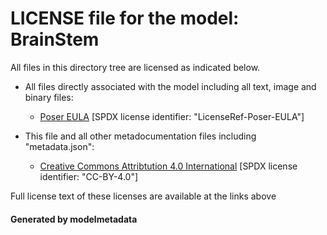 # LICENSE file for the model: BrainStem

All files in this directory tree are licensed as indicated below.

* All files directly associated with the model including all text, image and binary files:

  * [Poser EULA]("https://archive.org/stream/poser-pro-2014-reference-manual/Poser_Pro_2014_reference_manual_djvu.txt") [SPDX license identifier: "LicenseRef-Poser-EULA"]

* This file and all other metadocumentation files including "metadata.json":

  * [Creative Commons Attribtution 4.0 International]("https://creativecommons.org/licenses/by/4.0/legalcode") [SPDX license identifier: "CC-BY-4.0"]

Full license text of these licenses are available at the links above

#### Generated by modelmetadata